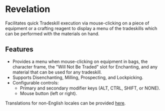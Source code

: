 # Revelation
Facilitates quick Tradeskill execution via mouse-clicking on a piece of equipment or a crafting reagent to display a menu of the tradeskills which can be performed with the materials on hand.

## Features
- Provides a menu when mouse-clicking on equipment in bags, the character frame, the "Will Not Be Traded" slot for Enchanting, and any material that can be used for any tradeskill.
- Supports Disenchanting, Milling, Prospecting, and Lockpicking.
- Configurable controls:
    - Primary and secondary modifier keys (ALT, CTRL, SHIFT, or NONE).
    - Mouse button (left or right).

Translations for non-English locales can be provided [here](https://www.curseforge.com/wow/addons/revelation/localization).
